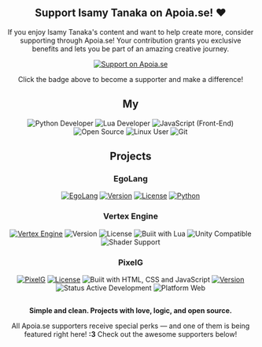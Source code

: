 <div align="center">

## Support Isamy Tanaka on Apoia.se! ❤️

If you enjoy Isamy Tanaka's content and want to help create more, consider supporting through Apoia.se! Your contribution grants you exclusive benefits and lets you be part of an amazing creative journey.

[![Support on Apoia.se](https://img.shields.io/badge/Apoia.se-Support_Isamy_Tanaka-D72638?style=flat&logo=buymeacoffee&logoColor=white&labelColor=FF3D3D&color=D72638)](https://apoia.se/isamytanaka)

Click the badge above to become a supporter and make a difference!
  
## My

![Python Developer](https://img.shields.io/badge/Python_Developer-3776AB?style=flat&logo=python&logoColor=FFD43B&labelColor=1E1E1E&color=306998) ![Lua Developer](https://img.shields.io/badge/Lua_Developer-000080?style=flat&logo=lua&logoColor=FFFFFF&labelColor=191970&color=4169E1) ![JavaScript (Front-End)](https://img.shields.io/badge/JavaScript_(Front--End)-F7DF1E?style=flat&logo=javascript&logoColor=000000&labelColor=FFD700&color=FFA500) ![Open Source](https://img.shields.io/badge/Open_Source_Contributor-3DA639?style=flat&logo=github&logoColor=FFFFFF&labelColor=1E1E1E&color=006400) ![Linux User](https://img.shields.io/badge/Linux_User-FCC624?style=flat&logo=linux&logoColor=000000&labelColor=1E1E1E&color=FF4500) ![Git](https://img.shields.io/badge/Git-F05032?style=flat&logo=git&logoColor=FFFFFF&labelColor=1E1E1E&color=A52A2A)

## Projects

### EgoLang

[![EgoLang](https://img.shields.io/badge/EgoLang-%E2%9A%96%20Powered-FFD700?style=flat&logo=expensify&logoColor=00274D&labelColor=0057B7&color=00A4E0&borderRadius=50)](https://github.com/isamytanaka/EgoLang) [![Version](https://img.shields.io/badge/Version-2.8.0-FF4500?style=flat&logo=v&logoColor=white&labelColor=FF7F50&borderRadius=20)](https://github.com/isamytanaka/EgoLang) [![License](https://img.shields.io/badge/License-MIT-9370DB?style=flat&logo=license&logoColor=white&labelColor=8A2BE2&borderRadius=20)](https://github.com/isamytanaka/EgoLang/blob/main/LICENSE) [![Python](https://img.shields.io/badge/Buiit_with-Python-4B8BBE?style=flat&logo=python&logoColor=white&labelColor=306998&borderRadius=20)](https://www.python.org/)

### Vertex Engine

[![Vertex Engine](https://img.shields.io/badge/Vertex_Effects_Engine-FX_Core-8A2BE2?style=flat&logo=ray&logoColor=white&labelColor=4B0082&color=6A5ACD)](https://github.com/isamytanaka/Vertex_Effects_Engine_Csharp) ![Version](https://img.shields.io/badge/Version-1.0.0-00CED1?style=flat&logo=semantic-release&logoColor=white&labelColor=008B8B&color=20B2AA) ![License](https://img.shields.io/badge/License-MIT-DAA520?style=flat&logo=open-source-initiative&logoColor=white&labelColor=B8860B&color=FFD700) ![Buiit with Lua](https://img.shields.io/badge/Buiit_with-Lua-000080?style=flat&logo=lua&logoColor=white&labelColor=191970&color=4169E1) ![Unity Compatible](https://img.shields.io/badge/Unity_Compatible-Engine_Ready-000000?style=flat&logo=unity&logoColor=white&labelColor=333333&color=222222) ![Shader Support](https://img.shields.io/badge/Shader_Compatible-Yes-8B008B?style=flat&logo=opengl&logoColor=white&labelColor=4B0082&color=9400D3)

### PixelG

[![PixelG](https://img.shields.io/badge/PixelG-Pixel_Art_Tool-FF69B4?style=flat&logo=artstation&logoColor=white&labelColor=C71585&color=DB7093)](https://github.com/isamytanaka/PixelG) [![License](https://img.shields.io/badge/License-MIT-DAA520?style=flat&logo=open-source-initiative&logoColor=white&labelColor=B8860B&color=FFD700)](https://github.com/isamytanaka/PixelG/blob/main/LICENSE) ![Buiit with HTML, CSS and JavaScript](https://img.shields.io/badge/Buiit_with-HTML,_CSS,_JavaScript-E34F26?style=flat&logo=javascript&logoColor=white&labelColor=F08080&color=FF6347) [![Version](https://img.shields.io/badge/Version-1.0.0-00CED1?style=flat&logo=semantic-release&logoColor=white&labelColor=008B8B&color=20B2AA)](https://github.com/isamytanaka/PixelG/releases) ![Status Active Development](https://img.shields.io/badge/Status-Active_Development-32CD32?style=flat&logo=githubactions&logoColor=white&labelColor=006400&color=228B22) ![Platform Web](https://img.shields.io/badge/Platform-Web_Only-1E90FF?style=flat&logo=googlechrome&logoColor=white&labelColor=4682B4&color=6495ED)

##
**Simple and clean. Projects with love, logic, and open source.**

All Apoia.se supporters receive special perks — and one of them is being featured right here! **:3**
Check out the awesome supporters below!

</div>
